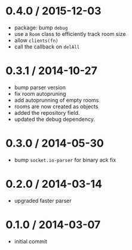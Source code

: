 
0.4.0 / 2015-12-03
==================

  * package: bump `debug`
  * use a `Room` class to efficiently track room size
  * allow `clients(fn)`
  * call the callback on `delAll`

0.3.1 / 2014-10-27
==================

 * bump parser version
 * fix room autopruning
 * add autoprunning of empty rooms
 * rooms are now created as objects
 * added the repository field.
 * updated the debug dependency.

0.3.0 / 2014-05-30
==================

 * bump `socket.io-parser` for binary ack fix

0.2.0 / 2014-03-14
==================

 * upgraded faster parser

0.1.0 / 2014-03-07
==================

 * initial commit
